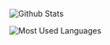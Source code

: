 ![Github Stats](https://github-readme-stats.vercel.app/api?username=jerryliang122&show_icons=true&theme=dark&count_private=true)

![Most Used Languages](https://github-readme-stats.vercel.app/api/top-langs/?username=jerryliang122&theme=dark&layout=compact)
